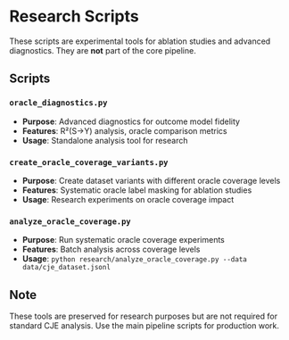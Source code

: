 # Research Scripts

These scripts are experimental tools for ablation studies and advanced diagnostics. They are **not** part of the core pipeline.

## Scripts

### `oracle_diagnostics.py`
- **Purpose**: Advanced diagnostics for outcome model fidelity
- **Features**: R²(S→Y) analysis, oracle comparison metrics
- **Usage**: Standalone analysis tool for research

### `create_oracle_coverage_variants.py`
- **Purpose**: Create dataset variants with different oracle coverage levels
- **Features**: Systematic oracle label masking for ablation studies
- **Usage**: Research experiments on oracle coverage impact

### `analyze_oracle_coverage.py`
- **Purpose**: Run systematic oracle coverage experiments
- **Features**: Batch analysis across coverage levels
- **Usage**: `python research/analyze_oracle_coverage.py --data data/cje_dataset.jsonl`

## Note
These tools are preserved for research purposes but are not required for standard CJE analysis. Use the main pipeline scripts for production work.